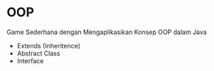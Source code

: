 # OOP
Game Sederhana dengan Mengaplikasikan Konsep OOP dalam Java

- Extends (Inheritence)
- Abstract Class
- Interface
